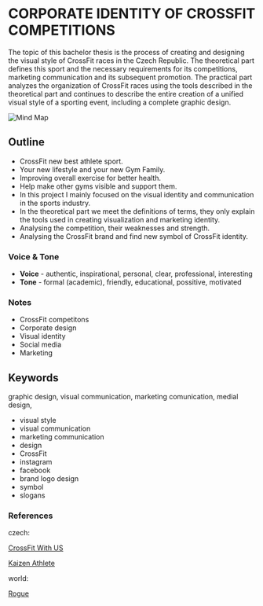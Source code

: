 
# CORPORATE IDENTITY OF CROSSFIT COMPETITIONS #

The topic of this bachelor thesis is the process of creating and designing the visual style of CrossFit races in the Czech Republic.
The theoretical part defines this sport and the necessary requirements for its competitions, marketing communication and its subsequent promotion.
The practical part analyzes the organization of CrossFit races using the tools described in the theoretical part and continues to describe the entire 
creation of a unified visual style of a sporting event, including a complete graphic design. 

![Mind Map](08-clarity-first/mind_map_frame_1.jpg)
</details>

## Outline
- CrossFit new best athlete sport.
- Your new lifestyle and your new Gym Family. 
- Improving overall exercise for better health.
- Help make other gyms visible and support them. 
- In this project I mainly focused on the visual identity and communication in the sports industry.
- In the theoretical part we meet the definitions of terms, they only explain the tools used in creating visualization and marketing identity.
- Analysing the competition, their weaknesses and strength.
- Analysing the CrossFit brand and find new symbol of CrossFit identity.

### Voice & Tone
- **Voice** - authentic, inspirational, personal, clear, professional, interesting
- **Tone** - formal (academic), friendly, educational, possitive, motivated 

### Notes
* CrossFit competitons
* Corporate design
* Visual identity
* Social media
* Marketing

## Keywords
 graphic design, visual communication, marketing comunication, medial design,
* visual style
* visual communication
* marketing communication
* design
* CrossFit
* instagram
* facebook
* brand logo design
* symbol
* slogans

### References
czech:

[CrossFit With US](https://https://crossfitwithus.cz/)

[Kaizen Athlete](https://https://www.kaizenathlete.cz/)

world:

[Rogue](https:https://www.roguefitness.com/)
